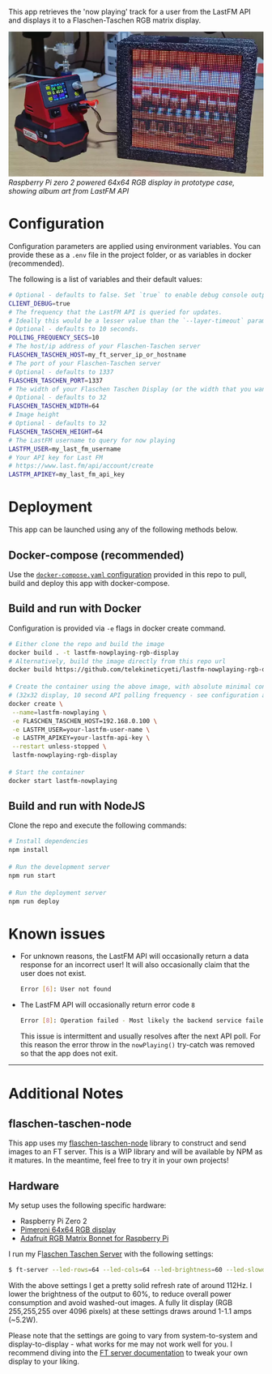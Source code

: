 This app retrieves the 'now playing' track for a user from the LastFM API and displays it to a Flaschen-Taschen RGB matrix display.

![](./.github/rgb-display-prototype.webp)
_Raspberry Pi zero 2 powered 64x64 RGB display in prototype case, showing album art from LastFM API_

# Configuration

Configuration parameters are applied using environment variables. You can provide these as a `.env` file in the project folder, or as variables in docker (recommended).

The following is a list of variables and their default values:

```bash
# Optional - defaults to false. Set `true` to enable debug console output.
CLIENT_DEBUG=true
# The frequency that the LastFM API is queried for updates.
# Ideally this would be a lesser value than the `--layer-timeout` parameter value set on your Flaschen-Taschen server.
# Optional - defaults to 10 seconds.
POLLING_FREQUENCY_SECS=10
# The host/ip address of your Flaschen-Taschen server
FLASCHEN_TASCHEN_HOST=my_ft_server_ip_or_hostname
# The port of your Flaschen-Taschen server
# Optional - defaults to 1337
FLASCHEN_TASCHEN_PORT=1337
# The width of your Flaschen Taschen Display (or the width that you want the image to be)
# Optional - defaults to 32
FLASCHEN_TASCHEN_WIDTH=64
# Image height
# Optional - defaults to 32
FLASCHEN_TASCHEN_HEIGHT=64
# The LastFM username to query for now playing
LASTFM_USER=my_last_fm_username
# Your API key for Last FM
# https://www.last.fm/api/account/create
LASTFM_APIKEY=my_last_fm_api_key
```

# Deployment

This app can be launched using any of the following methods below.

## Docker-compose (recommended)

Use the [`docker-compose.yaml` configuration](https://github.com/telekineticyeti/lastfm-nowplaying-rgb-display/blob/master/docker-compose.yaml) provided in this repo to
pull, build and deploy this app with docker-compose.

## Build and run with Docker

Configuration is provided via `-e` flags in docker create command.

```bash
# Either clone the repo and build the image
docker build . -t lastfm-nowplaying-rgb-display
# Alternatively, build the image directly from this repo url
docker build https://github.com/telekineticyeti/lastfm-nowplaying-rgb-display

# Create the container using the above image, with absolute minimal configuration
# (32x32 display, 10 second API polling frequency - see configuration above)
docker create \
 --name=lastfm-nowplaying \
 -e FLASCHEN_TASCHEN_HOST=192.168.0.100 \
 -e LASTFM_USER=your-lastfm-user-name \
 -e LASTFM_APIKEY=your-lastfm-api-key \
 --restart unless-stopped \
 lastfm-nowplaying-rgb-display

# Start the container
docker start lastfm-nowplaying
```

## Build and run with NodeJS

Clone the repo and execute the following commands:

```bash
# Install dependencies
npm install

# Run the development server
npm run start

# Run the deployment server
npm run deploy
```

# Known issues

- For unknown reasons, the LastFM API will occasionally return a data response for an incorrect user! It will also occasionally claim that the user does not exist.
  ```bash
  Error [6]: User not found
  ```
- The LastFM API will occasionally return error code `8`
  ```bash
  Error [8]: Operation failed - Most likely the backend service failed. Please try again.
  ```
  This issue is intermittent and usually resolves after the next API poll. For this reason the error throw in the `nowPlaying()` try-catch was removed so that the app does not exit.

---

# Additional Notes

## flaschen-taschen-node

This app uses my [flaschen-taschen-node](https://github.com/telekineticyeti/flaschen-taschen-node) library to construct and send images to an FT server. This is a WIP library and will be available by NPM as it matures. In the meantime, feel free to try it in your own projects!

## Hardware

My setup uses the following specific hardware:

- Raspberry Pi Zero 2
- [Pimeroni 64x64 RGB display](https://shop.pimoroni.com/products/rgb-led-matrix-panel?variant=3029531983882)
- [Adafruit RGB Matrix Bonnet for Raspberry Pi](https://shop.pimoroni.com/products/adafruit-rgb-matrix-bonnet-for-raspberry-pi?variant=2257849155594)

I run my F[laschen Taschen Server](https://github.com/hzeller/flaschen-taschen) with the following settings:

```bash
$ ft-server --led-rows=64 --led-cols=64 --led-brightness=60 --led-slowdown-gpio=1 --led-gpio-mapping=adafruit-hat-pwm --layer-timeout=30 --led-show-refresh
```

With the above settings I get a pretty solid refresh rate of around 112Hz. I lower the brightness of the output to 60%, to reduce overall power consumption and avoid washed-out images. A fully lit display (RGB 255,255,255 over 4096 pixels) at these settings draws around 1-1.1 amps (~5.2W).

Please note that the settings are going to vary from system-to-system and display-to-display - what works for me may not work well for you. I recommend diving into the [FT server documentation](https://github.com/hzeller/rpi-rgb-led-matrix#changing-parameters-via-command-line-flags) to tweak your own display to your liking.
